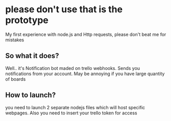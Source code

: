 <h1>
  please don't use that is the prototype
</h1>
<p>
  My first experience with node.js and Http requests, please don't beat me for mistakes
  <h2>So what it does?</h2>
  Well.. it's Notification bot maded on trello webhooks. Sends you notifications from your account. May be annoying if you have large quantity of boards
  <h2>
  <strong>How to launch?</strong>
  </h2>
   you need to launch 2 separate nodejs files which will host specific webpages. Also you need to insert your trello token for access
</p>
